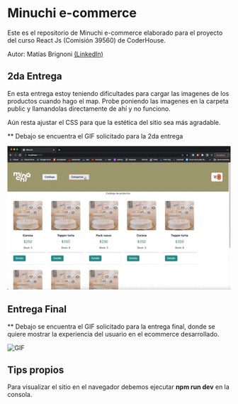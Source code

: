 # Minuchi e-commerce
Este es el repositorio de Minuchi e-commerce elaborado para el proyecto del curso React Js (Comisión 39560) de CoderHouse.

Autor: Matías Brignoni [(LinkedIn)](https://www.linkedin.com/in/matiasbrignoni/)

## 2da Entrega
En esta entrega estoy teniendo dificultades para cargar las imagenes de los productos cuando hago el map. Probe poniendo las imagenes en la carpeta public y llamandolas directamente de ahí y no funciono.

Aún resta ajustar el CSS para que la estética del sitio sea más agradable.

** Debajo se encuentra el GIF solicitado para la 2da entrega

![GIF](./src/assets/gif_entrega2.gif)

## Entrega Final

** Debajo se encuentra el GIF solicitado para la  entrega final, donde se quiere mostrar la experiencia del usuario en el ecommerce desarrollado.

![GIF](./src/assets/gif_entrega_final.gif)

## Tips propios
Para visualizar el sitio en el navegador debemos ejecutar **npm run dev** en la consola.

<!-- DEBAJO HAY EJEMPLOS DE COMO INSERTAR INFO EN EL README.md -->

<!-- **Negrita**
_Italic_ -->
<!-- 
```js
function sumar (){
    return resultado
}

``` -->

<!-- Puedo colocar una palabra reservada de Javascript para declarar variables `const` -->


<!-- |nombre|apellido|mail|
|---|---|---|
|aaa|aaa|aaa| -->

